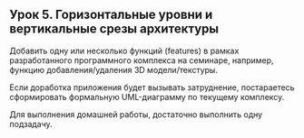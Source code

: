 ## Урок 5. Горизонтальные уровни и вертикальные срезы архитектуры

Добавить одну или несколько функций (features) в рамках разработанного программного комплекса на семинаре, например, функцию добавления/удаления 3D модели/текстуры.

Если доработка приложения будет вызывать затруднение, постараетесь сформировать формальную UML-диаграмму по текущему комплексу.

Для выполнения домашней работы, достаточно выполнить одну подзадачу.